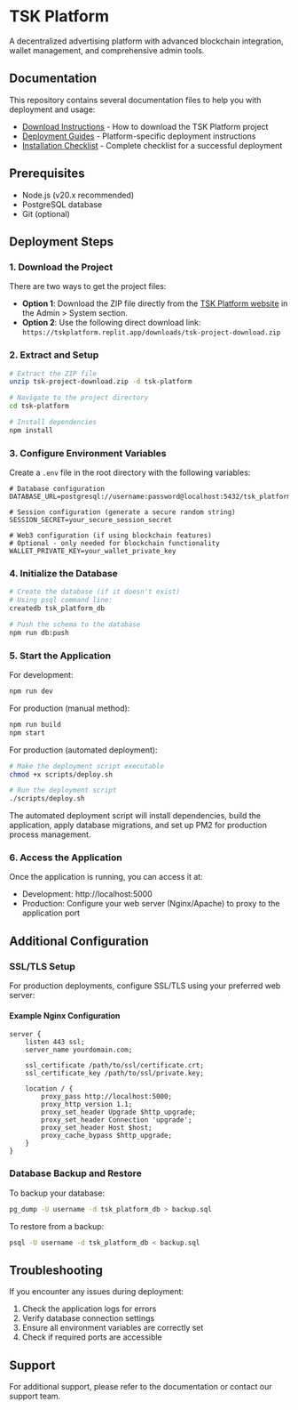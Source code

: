 # TSK Platform

A decentralized advertising platform with advanced blockchain integration, wallet management, and comprehensive admin tools.

## Documentation

This repository contains several documentation files to help you with deployment and usage:

- [Download Instructions](docs/download-instructions.md) - How to download the TSK Platform project
- [Deployment Guides](docs/deployment-guides.md) - Platform-specific deployment instructions
- [Installation Checklist](docs/installation-checklist.md) - Complete checklist for a successful deployment

## Prerequisites

- Node.js (v20.x recommended)
- PostgreSQL database
- Git (optional)

## Deployment Steps

### 1. Download the Project

There are two ways to get the project files:

- **Option 1**: Download the ZIP file directly from the [TSK Platform website](https://tskplatform.replit.app/admin/system) in the Admin > System section.
- **Option 2**: Use the following direct download link: `https://tskplatform.replit.app/downloads/tsk-project-download.zip`

### 2. Extract and Setup

```bash
# Extract the ZIP file
unzip tsk-project-download.zip -d tsk-platform

# Navigate to the project directory
cd tsk-platform

# Install dependencies
npm install
```

### 3. Configure Environment Variables

Create a `.env` file in the root directory with the following variables:

```
# Database configuration
DATABASE_URL=postgresql://username:password@localhost:5432/tsk_platform_db

# Session configuration (generate a secure random string)
SESSION_SECRET=your_secure_session_secret

# Web3 configuration (if using blockchain features)
# Optional - only needed for blockchain functionality
WALLET_PRIVATE_KEY=your_wallet_private_key
```

### 4. Initialize the Database

```bash
# Create the database (if it doesn't exist)
# Using psql command line:
createdb tsk_platform_db

# Push the schema to the database
npm run db:push
```

### 5. Start the Application

For development:
```bash
npm run dev
```

For production (manual method):
```bash
npm run build
npm start
```

For production (automated deployment):
```bash
# Make the deployment script executable
chmod +x scripts/deploy.sh

# Run the deployment script
./scripts/deploy.sh
```

The automated deployment script will install dependencies, build the application, apply database migrations, and set up PM2 for production process management.

### 6. Access the Application

Once the application is running, you can access it at:
- Development: http://localhost:5000
- Production: Configure your web server (Nginx/Apache) to proxy to the application port

## Additional Configuration

### SSL/TLS Setup

For production deployments, configure SSL/TLS using your preferred web server:

#### Example Nginx Configuration

```nginx
server {
    listen 443 ssl;
    server_name yourdomain.com;

    ssl_certificate /path/to/ssl/certificate.crt;
    ssl_certificate_key /path/to/ssl/private.key;

    location / {
        proxy_pass http://localhost:5000;
        proxy_http_version 1.1;
        proxy_set_header Upgrade $http_upgrade;
        proxy_set_header Connection 'upgrade';
        proxy_set_header Host $host;
        proxy_cache_bypass $http_upgrade;
    }
}
```

### Database Backup and Restore

To backup your database:
```bash
pg_dump -U username -d tsk_platform_db > backup.sql
```

To restore from a backup:
```bash
psql -U username -d tsk_platform_db < backup.sql
```

## Troubleshooting

If you encounter any issues during deployment:

1. Check the application logs for errors
2. Verify database connection settings
3. Ensure all environment variables are correctly set
4. Check if required ports are accessible

## Support

For additional support, please refer to the documentation or contact our support team.